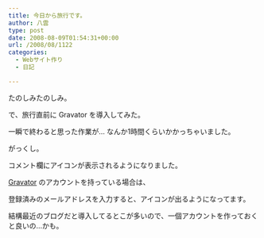 ```yaml
---
title: 今日から旅行です。
author: 八雲
type: post
date: 2008-08-09T01:54:31+00:00
url: /2008/08/1122
categories:
  - Webサイト作り
  - 日記

---
```

たのしみたのしみ。

で、旅行直前に Gravator を導入してみた。
  
一瞬で終わると思った作業が… なんか1時間くらいかかっちゃいました。
  
がっくし。

コメント欄にアイコンが表示されるようになりました。
  
[Gravator][1] のアカウントを持っている場合は、
  
登録済みのメールアドレスを入力すると、アイコンが出るようになってます。

結構最近のブログだと導入してるとこが多いので、一個アカウントを作っておくと良いの…かも。

 [1]: http://en.gravatar.com/